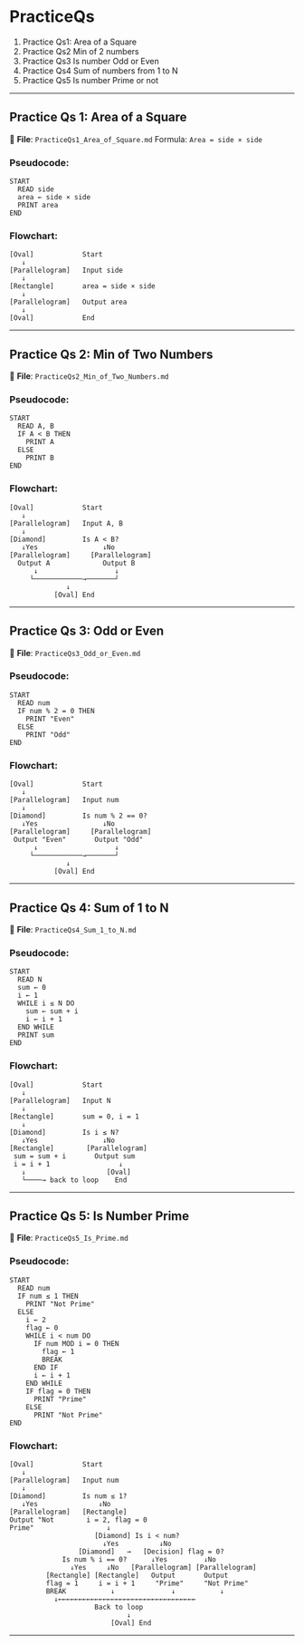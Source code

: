 

# PracticeQs

1. Practice Qs1: Area of a Square 
2. Practice Qs2 Min of 2 numbers 
3. Practice Qs3 Is number Odd or Even 
4. Practice Qs4 Sum of numbers from 1 to N 
5. Practice Qs5 Is number Prime or not

---


## Practice Qs 1: Area of a Square

📁 **File**: `PracticeQs1_Area_of_Square.md`
Formula: `Area = side × side`

### Pseudocode:

```
START
  READ side
  area ← side × side
  PRINT area
END
```

### Flowchart:

```
[Oval]            Start
   ↓
[Parallelogram]   Input side
   ↓
[Rectangle]       area = side × side
   ↓
[Parallelogram]   Output area
   ↓
[Oval]            End
```

---

## Practice Qs 2: Min of Two Numbers

📁 **File**: `PracticeQs2_Min_of_Two_Numbers.md`

### Pseudocode:

```
START
  READ A, B
  IF A < B THEN
    PRINT A
  ELSE
    PRINT B
END
```

### Flowchart:

```
[Oval]            Start
   ↓
[Parallelogram]   Input A, B
   ↓
[Diamond]         Is A < B?
   ↓Yes                ↓No
[Parallelogram]     [Parallelogram]
  Output A             Output B
      ↓                   ↓
     └────────────→───────┘
              ↓
           [Oval] End
```

---

## Practice Qs 3: Odd or Even

📁 **File**: `PracticeQs3_Odd_or_Even.md`

### Pseudocode:

```
START
  READ num
  IF num % 2 = 0 THEN
    PRINT "Even"
  ELSE
    PRINT "Odd"
END
```

### Flowchart:

```
[Oval]            Start
   ↓
[Parallelogram]   Input num
   ↓
[Diamond]         Is num % 2 == 0?
   ↓Yes                ↓No
[Parallelogram]     [Parallelogram]
 Output "Even"       Output "Odd"
      ↓                   ↓
     └────────────→───────┘
              ↓
           [Oval] End
```

---

## Practice Qs 4: Sum of 1 to N

📁 **File**: `PracticeQs4_Sum_1_to_N.md`

### Pseudocode:

```
START
  READ N
  sum ← 0
  i ← 1
  WHILE i ≤ N DO
    sum ← sum + i
    i ← i + 1
  END WHILE
  PRINT sum
END
```

### Flowchart:

```
[Oval]            Start
   ↓
[Parallelogram]   Input N
   ↓
[Rectangle]       sum = 0, i = 1
   ↓
[Diamond]         Is i ≤ N?
   ↓Yes                ↓No
[Rectangle]        [Parallelogram]
 sum = sum + i       Output sum
 i = i + 1                 ↓
   ↓                    [Oval]
   └────→ back to loop    End
```

---

## Practice Qs 5: Is Number Prime

📁 **File**: `PracticeQs5_Is_Prime.md`

### Pseudocode:

```
START
  READ num
  IF num ≤ 1 THEN
    PRINT "Not Prime"
  ELSE
    i ← 2
    flag ← 0
    WHILE i < num DO
      IF num MOD i = 0 THEN
        flag ← 1
        BREAK
      END IF
      i ← i + 1
    END WHILE
    IF flag = 0 THEN
      PRINT "Prime"
    ELSE
      PRINT "Not Prime"
END
```

### Flowchart:

```
[Oval]            Start
   ↓
[Parallelogram]   Input num
   ↓
[Diamond]         Is num ≤ 1?
   ↓Yes               ↓No
[Parallelogram]   [Rectangle]
Output "Not        i = 2, flag = 0
Prime"                  ↓
                     [Diamond] Is i < num?
                       ↓Yes          ↓No
                 [Diamond]   →   [Decision] flag = 0?
             Is num % i == 0?      ↓Yes         ↓No
               ↓Yes     ↓No   [Parallelogram] [Parallelogram]
         [Rectangle] [Rectangle]   Output       Output
         flag = 1     i = i + 1     "Prime"     "Not Prime"
         BREAK           ↓              ↓           ↓
           ↓←←←←←←←←←←←←←←←←←←←←←←←←←←←←←←←←←←
                     Back to loop
                             ↓
                         [Oval] End
```

---